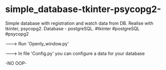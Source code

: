 # simple_database-tkinter-psycopg2-
Simple database with registration and watch data from DB. Realise with tkinter, psycopg2. Database - postgreSQL.
#tkinter #postgreSQL #psycopg2

---> Run 'Openly_window.py'

---> In file 'Config.py' you can configure a data for your database 

-NO OOP-
